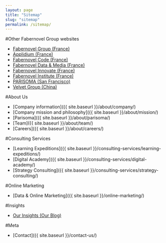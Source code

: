```yaml
---
layout: page
title: "Sitemap"
slug: "sitemap"
permalink: /sitemap/
---
```


#Other Fabernovel Group websites
* [Fabernovel Group (France)](http://www.fabernovel.com/)
* [Applidium (France)](http://applidium.com/)
* [Fabernovel Code (France)](http://code.fabernovel.com/)
* [Fabernovel Data & Media (France)](http://data-media.fabernovel.fr/)
* [Fabernovel Innovate (France)](http://innovate.fabernovel.com/)
* [Fabernovel Institute (France)](http://institute.fabernovel.com/)
* [PARISOMA (San Francisco)](http://www.parisoma.com/)
* [Velvet Group (China)](http://www.velvetgroup.com/)

#About Us
* [Company information]({{ site.baseurl }}/about/company/)
* [Company mission and philosophy]({{ site.baseurl }}/about/mission/)
* [Parisoma]({{ site.baseurl }}/about/parisoma/)
* [Team]({{ site.baseurl }}/about/team/)
* [Careers]({{ site.baseurl }}/about/careers/)


#Consulting Services
* [Learning Expeditions]({{ site.baseurl }}/consulting-services/learning-expeditions/)
* [Digital Academy]({{ site.baseurl }}/consulting-services/digital-academy/)
* [Strategy Consulting]({{ site.baseurl }}/consulting-services/strategy-consulting/)


#Online Marketing
* [Data & Online Marketing]({{ site.baseurl }}/online-marketing/)

#Insights
* [Our Insights (Our Blog)](https://en.fabernovel.com/insights)


#Meta
* [Contact]({{ site.baseurl }}/contact-us/)
